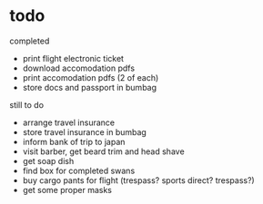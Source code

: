 # todo

completed
- print flight electronic ticket
- download accomodation pdfs
- print accomodation pdfs (2 of each)
- store docs and passport in bumbag

still to do
- arrange travel insurance
- store travel insurance in bumbag
- inform bank of trip to japan
- visit barber, get beard trim and head shave
- get soap dish
- find box for completed swans
- buy cargo pants for flight (trespass? sports direct? trespass?)
- get some proper masks